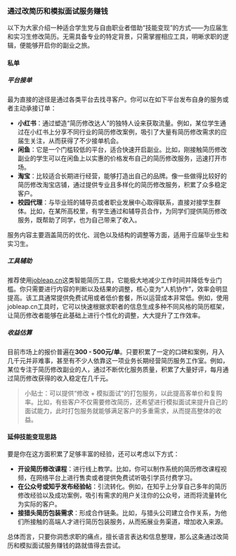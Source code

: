 ### 通过改简历和模拟面试服务赚钱

以下为大家介绍一种适合学生党与自由职业者借助“技能变现”的方式——为应届生和实习生修改简历。无需具备专业的特定背景，只需掌握相应工具，明晰求职的逻辑，便能够开启你的副业之旅。

#### 私单

##### 平台接单
最为直接的途径是通过各类平台去找寻客户。你可以在如下平台发布自身的服务或者主动承接订单：
 - **小红书**：通过塑造“简历修改达人”的独特人设来获取流量。例如，某位学生通过在小红书上分享不同行业的简历修改案例，吸引了大量有简历修改需求的应届生关注，从而获得了不少接单机会。
 - **闲鱼**：它是一个门槛较低的平台，适合快速开启副业。比如，刚接触简历修改副业的学生可以在闲鱼上以实惠的价格发布自己的简历修改服务，迅速打开市场。
 - **淘宝**：比较适合长期进行经营，能够打造出自己的品牌。像一些做得比较好的简历修改淘宝店铺，通过提供专业且多样化的简历修改服务，积累了众多稳定客户。
 - **校园代理**：与毕业班的辅导员或者职业发展中心取得联系，直接对接学生群体。比如，在某所高校里，有学生通过和辅导员合作，为同学们提供简历修改服务，既帮助了同学，也为自己带来了收入。

服务内容主要涵盖简历的优化、润色以及结构的调整等方面，适用于应届毕业生和实习生。

##### 工具辅助
推荐使用[jobleap.cn](https://jobleap.cn)这类智能简历工具，它能极大地减少工作时间并降低专业门槛。你只需要进行内容的判断以及结果的调整，核心变为“人机协作”，效率会明显提高。该工具通常提供免费试用或者低价套餐，所以运营成本非常低。例如，使用jobleap.cn工具时，它可以快速根据求职者的信息生成多种不同风格的简历框架，让简历修改者能够在此基础上进行个性化的调整，大大提升了工作效率。

##### 收益估算
目前市场上的报价普遍在**300 - 500元/单**。只要积累了一定的口碑和案例，月入几千元并非难事，甚至有不少人依靠这一项业务长期经营简历服务工作室。例如，某位专注于简历修改副业的人，通过不断优化服务质量，积累了大量好评，每月通过简历修改获得的收入稳定在几千元。

> 小贴士：可以提供“修改 + 模拟面试”的打包服务，以此提高客单价和复购率。比如，有些客户不仅需要修改简历，还希望进行模拟面试来提升自己的面试能力，此时打包服务就能够满足客户的多重需求，从而提高整体的收益。

#### 延伸技能变现思路
要是你在这方面积累了足够丰富的经验，还可以考虑以下方式：
 - **开设简历修改课程**：进行线上教学。比如，你可以制作系统的简历修改课程视频，在网络平台上进行售卖或者提供免费试听吸引学员付费学习。
 - **在公众号或知乎发布经验帖**：引流转化。例如，在知乎上分享自己多年的简历修改经验以及成功案例，吸引有需求的用户关注你的公众号，进而将流量转化为实际的客户。
 - **接猎头简历包装需求**：形成合作链条。比如，与猎头公司建立合作关系，为他们所接触的高端人才进行简历包装服务，从而拓展业务渠道，增加收入来源。

总体而言，只要你洞悉求职的痛点，擅长语言表达和信息整理，那么这条通过改简历和模拟面试服务赚钱的路就值得去尝试。
